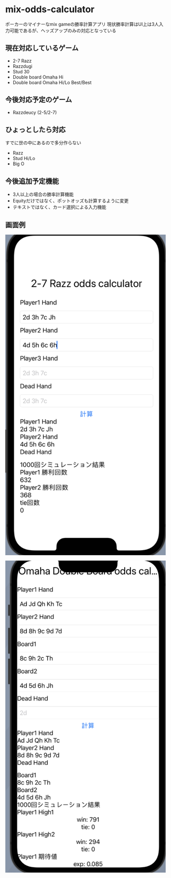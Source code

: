 # mix-odds-calculator

ポーカーのマイナーなmix gameの勝率計算アプリ
現状勝率計算はUI上は3人入力可能であるが、ヘッズアップのみの対応となっている

## 現在対応しているゲーム

* 2-7 Razz
* Razzdugi
* Stud 30
* Double board Omaha Hi
* Double board Omaha Hi/Lo Best/Best

## 今後対応予定のゲーム

* Razzdeucy (2-5/2-7)

## ひょっとしたら対応

すでに世の中にあるので多分作らない

* Razz
* Stud Hi/Lo
* Big O

## 今後追加予定機能

* 3人以上の場合の勝率計算機能
* Equityだけではなく、ポットオッズも計算するように変更
* テキストではなく、カード選択による入力機能

## 画面例

![2-7Razz Sample](image/2_7razz_sample.png)

![Double board Omaha Sample](image/Doubleboard_omaha_sample.png)
